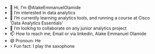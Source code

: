 - 👋 Hi, I’m @AlakeEmmanuelOlamide
- 👀 I’m interested in data analytics 
- 🌱 I’m currently learning analytics tools, and running a course at Cisco 'Data Analytics Essentials'
- 💞️ I’m looking to collaborate on any junior analytics project 
- 📫 How to reach me; Email or via linkedin, Alake Emmanuel Olamide
- 😄 Pronoun: He
- ⚡ Fun fact: I play the saxophone

<!---
AlakeEmmanuelOlamide/AlakeEmmanuelOlamide is a ✨ special ✨ repository because its `README.md` (this file) appears on your GitHub profile.
You can click the Preview link to take a look at your changes.
--->
